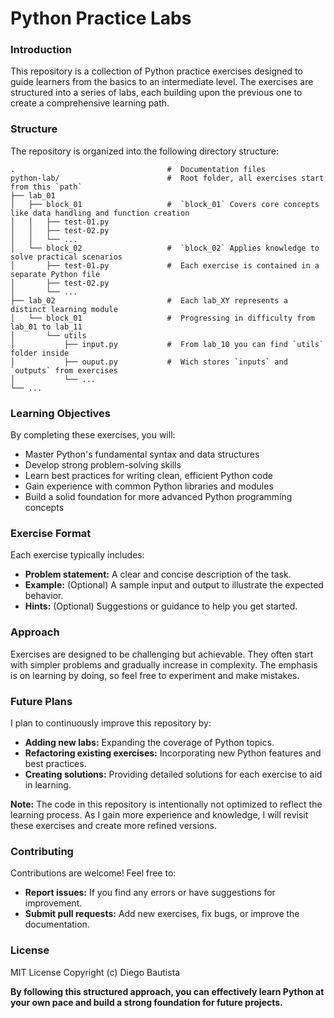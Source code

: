 # Python Practice Labs

### Introduction
This repository is a collection of Python practice exercises designed to guide learners from the basics to an intermediate level. The exercises are structured into a series of labs, each building upon the previous one to create a comprehensive learning path.

### Structure
The repository is organized into the following directory structure:



    .                                  #  Documentation files
    python-lab/                        #  Root folder, all exercises start from this `path`
    ├── lab_01                         
    │   ├── block_01                   #  `block_01` Covers core concepts like data handling and function creation
    │   │   ├── test-01.py          
    │   │   ├── test-02.py
    │   │   └── ...              
    │   └── block_02                   #  `block_02` Applies knowledge to solve practical scenarios
    │       ├── test-01.py             #  Each exercise is contained in a separate Python file
    │       ├── test-02.py
    │       └── ...
    ├── lab_02                         #  Each lab_XY represents a distinct learning module
    │   └── block_01                   #  Progressing in difficulty from lab_01 to lab_11
    │       └── utils                  
    │           ├── input.py           #  From lab_10 you can find `utils` folder inside
    │           ├── ouput.py           #  Wich stores `inputs` and `outputs` from exercises
    │           └── ...
    └── ... 



### Learning Objectives
By completing these exercises, you will:
* Master Python's fundamental syntax and data structures
* Develop strong problem-solving skills
* Learn best practices for writing clean, efficient Python code
* Gain experience with common Python libraries and modules
* Build a solid foundation for more advanced Python programming concepts

### Exercise Format
Each exercise typically includes:
* **Problem statement:** A clear and concise description of the task.
* **Example:** (Optional) A sample input and output to illustrate the expected behavior.
* **Hints:** (Optional) Suggestions or guidance to help you get started.

### Approach
Exercises are designed to be challenging but achievable. They often start with simpler problems and gradually increase in complexity. The emphasis is on learning by doing, so feel free to experiment and make mistakes.

### Future Plans
I plan to continuously improve this repository by:
* **Adding new labs:** Expanding the coverage of Python topics.
* **Refactoring existing exercises:** Incorporating new Python features and best practices.
* **Creating solutions:** Providing detailed solutions for each exercise to aid in learning.

**Note:** The code in this repository is intentionally not optimized to reflect the learning process. As I gain more experience and knowledge, I will revisit these exercises and create more refined versions.

### Contributing
Contributions are welcome! Feel free to:
* **Report issues:** If you find any errors or have suggestions for improvement.
* **Submit pull requests:** Add new exercises, fix bugs, or improve the documentation.

### License
MIT License
Copyright (c) Diego Bautista

**By following this structured approach, you can effectively learn Python at your own pace and build a strong foundation for future projects.**
